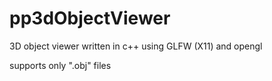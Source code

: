 # pp3dObjectViewer

3D object viewer written in c++ using GLFW (X11) and opengl

supports only ".obj" files